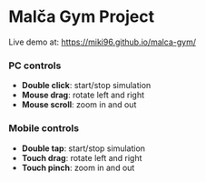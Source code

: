 # Malča Gym Project

Live demo at: https://miki96.github.io/malca-gym/

### PC controls

- **Double click**: start/stop simulation
- **Mouse drag**: rotate left and right
- **Mouse scroll**: zoom in and out

### Mobile controls

- **Double tap**: start/stop simulation
- **Touch drag**: rotate left and right
- **Touch pinch**: zoom in and out
